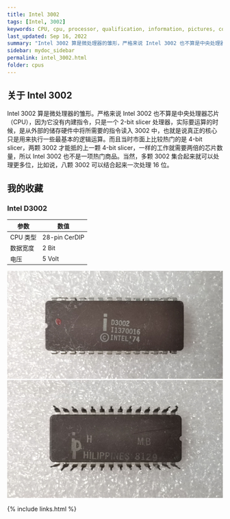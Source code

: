 ```yaml
---
title: Intel 3002
tags: [Intel, 3002]
keywords: CPU, cpu, processor, qualification, information, pictures, core, frequency, chip packaging, packaging, cpu info, x86, collection, amd, cyrix, harris, ibm, idt, iit, intel, motorola, nec, sgs, sgs-thomson, siemens, ST, signetics, mhs, ti, texas instruments, ulsi, umc, weitek, zilog, 3002, 4004, 4040, 8008, 808x, 8085, 8088, 8086, 80188, 80186, 80286, 286, 80386, 386, i386, Am386, 386sx, 386dx, 486, i486, 586, 486sx, 486dx, overdrive, 487, pentium, 586, 5x86, 386dlc, 386slc, 486dx2, mmx, ppro, pentium-pro, pro, athlon, duron, z80, dirk oppelt, dirk, oppelt, engineering, sample, samples
last_updated: Sep 16, 2022
summary: "Intel 3002 算是微处理器的雏形，严格来说 Intel 3002 也不算是中央处理器芯片（CPU），因为它没有内建指令，只是一个 2-bit slicer 处理器。"
sidebar: mydoc_sidebar
permalink: intel_3002.html
folder: cpus
---
```


## 关于 Intel 3002

Intel 3002 算是微处理器的雏形。严格来说 Intel 3002 也不算是中央处理器芯片（CPU），因为它没有内建指令，只是一个 2-bit slicer 处理器，实际要运算的时候，是从外部的储存硬件中将所需要的指令读入 3002 中，也就是说真正的核心只是用来执行一些最基本的逻辑运算。而且当时市面上比较热门的是 4-bit slicer，两颗 3002 才能抵的上一颗 4-bit slicer，一样的工作就需要两倍的芯片数量，所以 Intel 3002 也不是一项热门商品。当然，多颗 3002 集合起来就可以处理更多位，比如说，八颗 3002 可以结合起来一次处理 16 位。

## 我的收藏

### Intel D3002

| 参数 | 数值 |
| ------ | ------ |
| CPU 类型 | 28-pin CerDIP |
| 数据宽度 | 2 Bit |
| 电压 | 5 Volt |

![Intel D3002 正面](/images/cpus/Intel/Intel_D3002_1.jpg)
![Intel D3002 反面](/images/cpus/Intel/Intel_D3002_2.jpg)

{% include links.html %}
